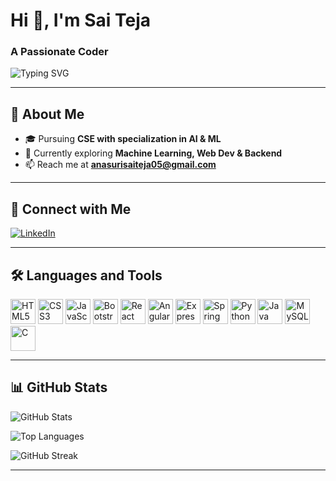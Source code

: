 <h1>Hi 👋, I'm Sai Teja</h1>
<h3>A Passionate Coder</h3>

<p>
  <img src="https://readme-typing-svg.demolab.com?font=Fira+Code&pause=1000&color=F7BE00&center=true&width=435&lines=Data+Science+Enthusiast;Tech+Lover;Always+Learning+New+Things" alt="Typing SVG" />
</p>

---

## 🚀 About Me

- 🎓 Pursuing **CSE with specialization in AI & ML**
- 🌱 Currently exploring **Machine Learning, Web Dev & Backend**
- 📫 Reach me at **anasurisaiteja05@gmail.com**

---

## 📱 Connect with Me

<p>
  <a href="https://www.linkedin.com/in/saitejaa5/" target="_blank">
    <img src="https://img.shields.io/badge/LinkedIn-blue?style=for-the-badge&logo=linkedin" alt="LinkedIn"/>
  </a>
</p>

---

## 🛠️ Languages and Tools

<p>
  <img src="https://cdn.jsdelivr.net/gh/devicons/devicon/icons/html5/html5-original.svg" width="40" alt="HTML5"/>
  <img src="https://cdn.jsdelivr.net/gh/devicons/devicon/icons/css3/css3-original.svg" width="40" alt="CSS3"/>
  <img src="https://cdn.jsdelivr.net/gh/devicons/devicon/icons/javascript/javascript-original.svg" width="40" alt="JavaScript"/>
  <img src="https://cdn.jsdelivr.net/gh/devicons/devicon/icons/bootstrap/bootstrap-plain.svg" width="40" alt="Bootstrap"/>
  <img src="https://cdn.jsdelivr.net/gh/devicons/devicon/icons/react/react-original.svg" width="40" alt="React"/>
  <img src="https://cdn.jsdelivr.net/gh/devicons/devicon/icons/angularjs/angularjs-original.svg" width="40" alt="Angular"/>
  <img src="https://cdn.jsdelivr.net/gh/devicons/devicon/icons/express/express-original.svg" width="40" alt="Express"/>
  <img src="https://cdn.jsdelivr.net/gh/devicons/devicon/icons/spring/spring-original.svg" width="40" alt="Spring Boot"/>
  <img src="https://cdn.jsdelivr.net/gh/devicons/devicon/icons/python/python-original.svg" width="40" alt="Python"/>
  <img src="https://cdn.jsdelivr.net/gh/devicons/devicon/icons/java/java-original.svg" width="40" alt="Java"/>
  <img src="https://cdn.jsdelivr.net/gh/devicons/devicon/icons/mysql/mysql-original.svg" width="40" alt="MySQL"/>
  <img src="https://cdn.jsdelivr.net/gh/devicons/devicon/icons/c/c-original.svg" width="40" alt="C"/>
</p>

---

## 📊 GitHub Stats

<p>
  <img src="https://github-readme-stats.vercel.app/api?username=saitejaa5&show_icons=true&theme=dark&hide_border=true" alt="GitHub Stats" />
</p>

<p>
  <img src="https://github-readme-stats.vercel.app/api/top-langs/?username=saitejaa5&layout=compact&theme=dark&hide_border=true" alt="Top Languages" />
</p>

<p>
  <img src="https://github-readme-streak-stats.herokuapp.com?user=saitejaa5&theme=dark&hide_border=true" alt="GitHub Streak" />
</p>

---

